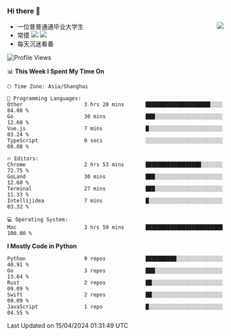 ### Hi there 👋


<a href="https://github.com/yanlc39">
  <img align="right" src="https://github-readme-stats.vercel.app/api?username=yanlc39&show_icons=true&hide_border=true&icon_color=586069&title_color=a0a9af">
</a>

- 一位普普通通毕业大学生
- 常摸 ![](https://img.shields.io/badge/-Python-3e74a2?style=flat-square&logo=Python&logoColor=fff) ![](https://img.shields.io/badge/-C%2B%2B-brightgreen?style=flat-square)
- 每天沉迷看番

<!--START_SECTION:waka-->
![Profile Views](http://img.shields.io/badge/Profile%20Views-104-blue)

📊 **This Week I Spent My Time On** 

```text
🕑︎ Time Zone: Asia/Shanghai

💬 Programming Languages: 
Other                    3 hrs 20 mins       █████████████████████░░░░   84.08 % 
Go                       30 mins             ███░░░░░░░░░░░░░░░░░░░░░░   12.60 % 
Vue.js                   7 mins              █░░░░░░░░░░░░░░░░░░░░░░░░   03.24 % 
TypeScript               0 secs              ░░░░░░░░░░░░░░░░░░░░░░░░░   00.08 % 

🔥 Editors: 
Chrome                   2 hrs 53 mins       ██████████████████░░░░░░░   72.75 % 
GoLand                   30 mins             ███░░░░░░░░░░░░░░░░░░░░░░   12.60 % 
Terminal                 27 mins             ███░░░░░░░░░░░░░░░░░░░░░░   11.33 % 
Intellijidea             7 mins              █░░░░░░░░░░░░░░░░░░░░░░░░   03.32 % 

💻 Operating System: 
Mac                      3 hrs 59 mins       █████████████████████████   100.00 % 
```

**I Mostly Code in Python** 

```text
Python                   9 repos             ██████████░░░░░░░░░░░░░░░   40.91 % 
Go                       3 repos             ███░░░░░░░░░░░░░░░░░░░░░░   13.64 % 
Rust                     2 repos             ██░░░░░░░░░░░░░░░░░░░░░░░   09.09 % 
Swift                    2 repos             ██░░░░░░░░░░░░░░░░░░░░░░░   09.09 % 
JavaScript               1 repo              █░░░░░░░░░░░░░░░░░░░░░░░░   04.55 % 
```




 Last Updated on 15/04/2024 01:31:49 UTC
<!--END_SECTION:waka-->
